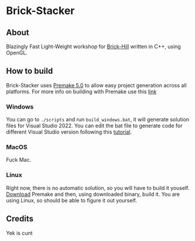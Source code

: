 # Brick-Stacker
## About
Blazingly Fast Light-Weight workshop for [Brick-Hill](https://www.brick-hill.com) written in C++, using OpenGL.

## How to build
Brick-Stacker uses [Premake 5.0](https://premake.github.io) to allow easy project generation across all platforms.
For more info on building with Premake use this [link](https://premake.github.io/docs/Using-Premake)
### Windows
You can go to `./scripts` and run `build_windows.bat`, it will generate solution files for Visual Studio 2022.
You can edit the bat file to generate code for different Visual Studio version following this [tutorial](https://premake.github.io/docs/Using-Premake).
### MacOS
Fuck Mac.
### Linux
Right now, there is no automatic solution, so you will have to build it youself.
[Download](https://premake.github.io/download) Premake and then, using downloaded binary, build it.
You are using Linux, so should be able to figure it out yourself.
## Credits
Yek is cunt
